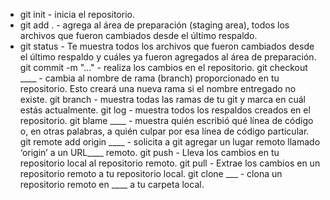 - git init - inicia el repositorio.
- git add . - agrega al área de preparación (staging area), todos los archivos que fueron cambiados desde el último respaldo.
- git status - Te muestra todos los archivos que fueron cambiados desde el último respaldo y cuáles ya fueron agregados al área de preparación.
git commit -m "..." - realiza los cambios en el repositorio.
git checkout ____ - cambia al nombre de rama (branch) proporcionado en tu repositorio.  Esto creará una nueva rama si el nombre entregado no existe.
git branch - muestra todas las ramas de tu git y marca en cuál estás actualmente.
git log - muestra todos los respaldos creados en el repositorio.
git blame ____ - muestra quién escribió qué línea de código o, en otras palabras, a quién culpar por esa línea de código particular.
git remote add origin ____ -
solicita a git agregar un lugar remoto llamado ‘origin’ a un URL____ remoto.
git push - Lleva los cambios en tu repositorio local al repositorio remoto.
git pull - Extrae los cambios en un repositorio remoto a tu repositorio local.
git clone ___ - clona un repositorio remoto en ____ a tu carpeta local.
